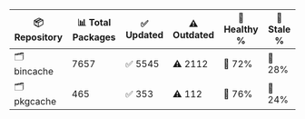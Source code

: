 | 📦 Repository | 📊 Total Packages | ✅ Updated | ⚠️ Outdated | 💚 Healthy % | 🔴 Stale % |
|---------------|-------------------|------------|-------------|-------------|------------|
| 🗂️ bincache | 7657 | ✅ 5545 | ⚠️ 2112 | 💚 72% | 🔴 28% |
| 🗂️ pkgcache | 465 | ✅ 353 | ⚠️ 112 | 💚 76% | 🔴 24% |
